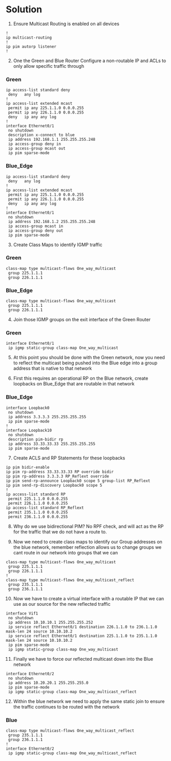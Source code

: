 # Solution

1. Ensure Multicast Routing is enabled on all devices
```
!
ip multicast-routing
!
ip pim autorp listener
!
```   
2. One the Green and Blue Router Configure a non-routable IP and ACLs to only allow specific traffic through
### Green
```
ip access-list standard deny
 deny   any log
!
ip access-list extended mcast
 permit ip any 225.1.1.0 0.0.0.255
 permit ip any 226.1.1.0 0.0.0.255
 deny   ip any any log
!
interface Ethernet0/1
 no shutdown
 description x-connect to blue
 ip address 192.168.1.1 255.255.255.248
 ip access-group deny in
 ip access-group mcast out
 ip pim sparse-mode
```
### Blue_Edge

```
ip access-list standard deny
 deny   any log
!
ip access-list extended mcast
 permit ip any 225.1.1.0 0.0.0.255
 permit ip any 226.1.1.0 0.0.0.255
 deny   ip any any log
!
interface Ethernet0/1
 no shutdown
 ip address 192.168.1.2 255.255.255.248
 ip access-group mcast in
 ip access-group deny out
 ip pim sparse-mode
```
3. Create Class Maps to identify IGMP traffic
### Green
```
class-map type multicast-flows One_way_multicast
 group 225.1.1.1
 group 226.1.1.1
```
### Blue_Edge
```
class-map type multicast-flows One_way_multicast
 group 225.1.1.1
 group 226.1.1.1
```
4. Join those IGMP groups on the exit interface of the Green Router
### Green
```
interface Ethernet0/1
 ip igmp static-group class-map One_way_multicast
```
5. At this point you should be done with the Green network, now you need to reflect the multicast being pushed into the Blue edge into a group address that is native to that network

6. First this requires an operational RP on the Blue network, create loopbacks on Blue_Edge that are routable in that network

### Blue_Edge
```
interface Loopback0
 no shutdown
 ip address 3.3.3.3 255.255.255.255
 ip pim sparse-mode
!
interface Loopback10
 no shutdown
 description pim-bidir rp
 ip address 33.33.33.33 255.255.255.255
 ip pim sparse-mode
```
7. Create ACLS and RP Statements for these loopbacks
```
ip pim bidir-enable
ip pim rp-address 33.33.33.33 RP override bidir
ip pim rp-address 3.3.3.3 RP_Reflext override
ip pim send-rp-announce Loopback0 scope 5 group-list RP_Reflext
ip pim send-rp-discovery Loopback0 scope 5
!
ip access-list standard RP
 permit 225.1.1.0 0.0.0.255
 permit 226.1.1.0 0.0.0.255
ip access-list standard RP_Reflext
 permit 235.1.1.0 0.0.0.255
 permit 236.1.1.0 0.0.0.255
```
8. Why do we use bidirectional PIM?  No RPF check, and will act as the RP for the traffic that we do not have a route to.

9. Now we need to create class maps to identify our Group addresses on the blue network, remember reflection allows us to change groups we cant route in our network into groups that we can
```
class-map type multicast-flows One_way_multicast
 group 225.1.1.1
 group 226.1.1.1
!
class-map type multicast-flows One_way_multicast_reflect
 group 235.1.1.1
 group 236.1.1.1
```
10. Now we have to create a virtual interface with a routable IP that we can use as our source for the new reflected traffic
```
interface Vif1
 no shutdown
 ip address 10.10.10.1 255.255.255.252
 ip service reflect Ethernet0/1 destination 226.1.1.0 to 236.1.1.0 mask-len 24 source 10.10.10.2
 ip service reflect Ethernet0/1 destination 225.1.1.0 to 235.1.1.0 mask-len 24 source 10.10.10.2
 ip pim sparse-mode
 ip igmp static-group class-map One_way_multicast
```
11. Finally we have to force our reflected multicast down into the Blue network
```
interface Ethernet0/2
 no shutdown
 ip address 10.20.20.1 255.255.255.0
 ip pim sparse-mode
 ip igmp static-group class-map One_way_multicast_reflect
```
12. Within the blue network we need to apply the same static join to ensure the traffic continues to be routed with the network

### Blue

```
class-map type multicast-flows One_way_multicast_reflect
 group 235.1.1.1
 group 236.1.1.1
!
interface Ethernet0/2
 ip igmp static-group class-map One_way_multicast_reflect
```